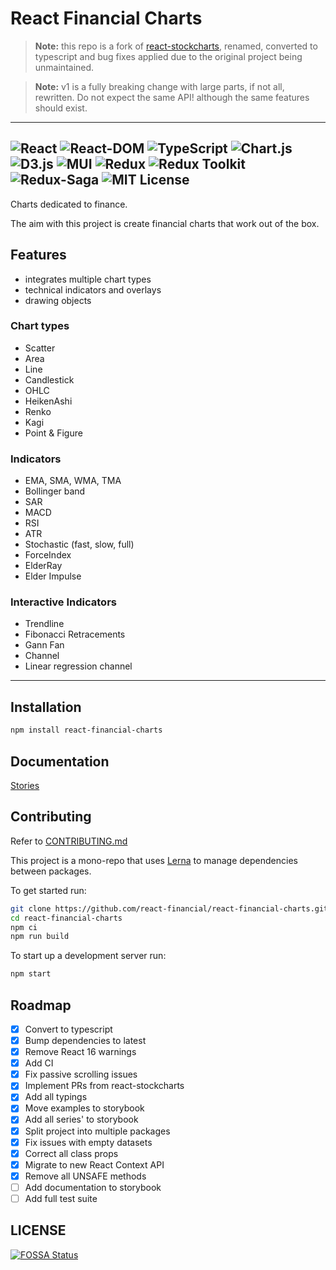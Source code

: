# React Financial Charts

> **Note:** this repo is a fork of [react-stockcharts](https://github.com/rrag/react-stockcharts), renamed, converted to typescript and bug fixes applied due to the original project being unmaintained.

> **Note:** v1 is a fully breaking change with large parts, if not all, rewritten. Do not expect the same API! although the same features should exist.
> 
---
![React](https://img.shields.io/badge/React-16%7C17%7C18%7C19-61DAFB?logo=react&logoColor=white)
![React-DOM](https://img.shields.io/badge/React--DOM-16%7C17%7C18%7C19-61DAFB)
![TypeScript](https://img.shields.io/badge/TypeScript-4.9.5-3178C6?logo=typescript&logoColor=white)
![Chart.js](https://img.shields.io/badge/Chart.js-4.4.1-F9A03C?logo=chart.js&logoColor=white)
![D3.js](https://img.shields.io/badge/D3.js-2.9.1-F9A03C?logo=d3.js&logoColor=white)
![MUI](https://img.shields.io/badge/MUI-5.15.10-007FFF?logo=mui&logoColor=white)
![Redux](https://img.shields.io/badge/Redux-9.1.0-764ABC?logo=redux&logoColor=white)
![Redux Toolkit](https://img.shields.io/badge/Redux--Toolkit-2.2.1-764ABC?logo=redux&logoColor=white)
![Redux-Saga](https://img.shields.io/badge/Redux--Saga-1.3.0-764ABC)
![MIT License](https://img.shields.io/badge/License-MIT-green)
---

Charts dedicated to finance.

The aim with this project is create financial charts that work out of the box.

## Features

- integrates multiple chart types
- technical indicators and overlays
- drawing objects

### Chart types

- Scatter
- Area
- Line
- Candlestick
- OHLC
- HeikenAshi
- Renko
- Kagi
- Point & Figure

### Indicators

- EMA, SMA, WMA, TMA
- Bollinger band
- SAR
- MACD
- RSI
- ATR
- Stochastic (fast, slow, full)
- ForceIndex
- ElderRay
- Elder Impulse

### Interactive Indicators

- Trendline
- Fibonacci Retracements
- Gann Fan
- Channel
- Linear regression channel

---

## Installation

```sh
npm install react-financial-charts
```

## Documentation

[Stories](https://react-financial.github.io/react-financial-charts/)

## Contributing

Refer to [CONTRIBUTING.md](./CONTRIBUTING.md)

This project is a mono-repo that uses [Lerna](https://lerna.js.org/) to manage dependencies between packages.

To get started run:

```bash
git clone https://github.com/react-financial/react-financial-charts.git
cd react-financial-charts
npm ci
npm run build
```

To start up a development server run:

```bash
npm start
```

## Roadmap

- [x] Convert to typescript
- [x] Bump dependencies to latest
- [x] Remove React 16 warnings
- [x] Add CI
- [x] Fix passive scrolling issues
- [x] Implement PRs from react-stockcharts
- [x] Add all typings
- [x] Move examples to storybook
- [x] Add all series' to storybook
- [x] Split project into multiple packages
- [x] Fix issues with empty datasets
- [x] Correct all class props
- [x] Migrate to new React Context API
- [x] Remove all UNSAFE methods
- [ ] Add documentation to storybook
- [ ] Add full test suite

## LICENSE

[![FOSSA Status](https://app.fossa.com/api/projects/custom%2B13613%2Fgit%40github.com%3Areactivemarkets%2Freact-financial-charts.git.svg?type=large)](https://app.fossa.com/projects/custom%2B13613%2Fgit%40github.com%3Areactivemarkets%2Freact-financial-charts.git?ref=badge_large)
